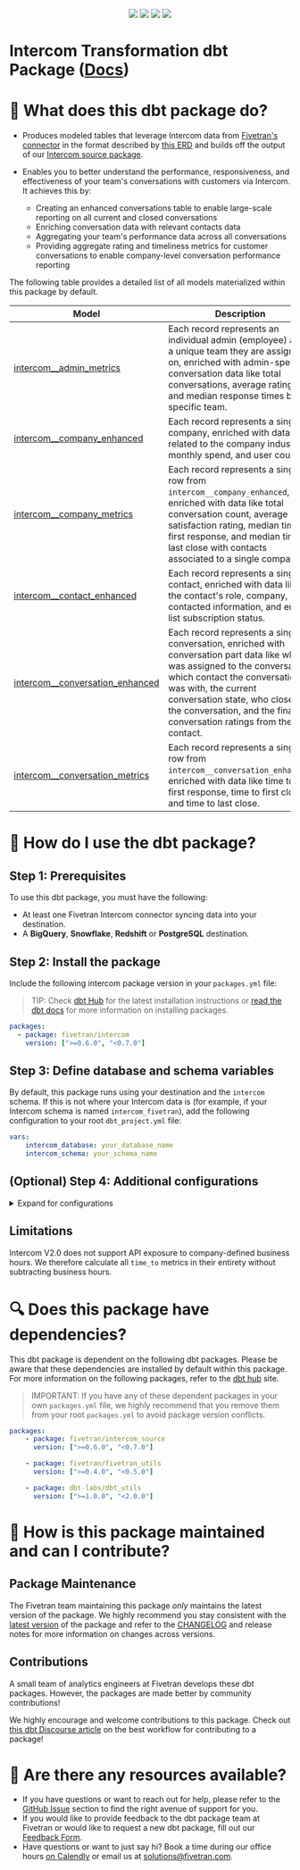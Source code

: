 <p align="center">
    <a alt="License"
        href="https://github.com/fivetran/dbt_intercom_source/blob/main/LICENSE">
        <img src="https://img.shields.io/badge/License-Apache%202.0-blue.svg" /></a>
    <a alt="dbt-core">
        <img src="https://img.shields.io/badge/dbt_Core™_version->=1.3.0_,<2.0.0-orange.svg" /></a>
    <a alt="Maintained?">
        <img src="https://img.shields.io/badge/Maintained%3F-yes-green.svg" /></a>
    <a alt="PRs">
        <img src="https://img.shields.io/badge/Contributions-welcome-blueviolet" /></a>
</p>


# Intercom Transformation dbt Package ([Docs](https://fivetran.github.io/dbt_intercom/))
# 📣 What does this dbt package do?
- Produces modeled tables that leverage Intercom data from [Fivetran's connector](https://fivetran.com/docs/applications/intercom) in the format described by [this ERD](https://fivetran.com/docs/applications/intercom#schemainformation) and builds off the output of our [Intercom source package](https://github.com/fivetran/dbt_intercom_source).

- Enables you to better understand the performance, responsiveness, and effectiveness of your team's conversations with customers via Intercom. It achieves this by:
  - Creating an enhanced conversations table to enable large-scale reporting on all current and closed conversations
  - Enriching conversation data with relevant contacts data
  - Aggregating your team's performance data across all conversations
  - Providing aggregate rating and timeliness metrics for customer conversations to enable company-level conversation performance reporting

The following table provides a detailed list of all models materialized within this package by default. 

| **Model**                | **Description**                                                                                                                            |
| ------------------------ | ---------------------------------------------------------------------------------------------------------------------------------------------- |
| [intercom__admin_metrics](https://github.com/fivetran/dbt_intercom/blob/main/models/intercom__admin_metrics.sql)                                               | Each record represents an individual admin (employee) and a unique team they are assigned on, enriched with admin-specific conversation data like total conversations, average rating, and median response times by specific team. |
| [intercom__company_enhanced](https://github.com/fivetran/dbt_intercom/blob/main/models/intercom__company_enhanced.sql)                                         | Each record represents a single company, enriched with data related to the company industry, monthly spend, and user count. |
| [intercom__company_metrics](https://github.com/fivetran/dbt_intercom/blob/main/models/intercom__company_metrics.sql)                                           | Each record represents a single row from `intercom__company_enhanced`, enriched with data like total conversation count, average satisfaction rating, median time to first response, and median time to last close with contacts associated to a single company. |
| [intercom__contact_enhanced](https://github.com/fivetran/dbt_intercom/blob/main/models/intercom__contact_enhanced.sql)                                         | Each record represents a single contact, enriched with data like the contact's role, company, last contacted information, and email list subscription status. |
| [intercom__conversation_enhanced](https://github.com/fivetran/dbt_intercom/blob/main/models/intercom__conversation_enhanced.sql)                               | Each record represents a single conversation, enriched with conversation part data like who was assigned to the conversation, which contact the conversation was with, the current conversation state, who closed the conversation, and the final conversation ratings from the contact. |
| [intercom__conversation_metrics](https://github.com/fivetran/dbt_intercom/blob/main/models/intercom__conversation_metrics.sql)                                 | Each record represents a single row from `intercom__conversation_enhanced`, enriched with data like time to first response, time to first close, and time to last close. |

# 🎯 How do I use the dbt package?

## Step 1: Prerequisites
To use this dbt package, you must have the following:

- At least one Fivetran Intercom connector syncing data into your destination.
- A **BigQuery**, **Snowflake**, **Redshift** or **PostgreSQL** destination.

## Step 2: Install the package
Include the following intercom package version in your `packages.yml` file:
> TIP: Check [dbt Hub](https://hub.getdbt.com/) for the latest installation instructions or [read the dbt docs](https://docs.getdbt.com/docs/package-management) for more information on installing packages.
```yaml
packages:
  - package: fivetran/intercom
    version: [">=0.6.0", "<0.7.0"]
```
## Step 3: Define database and schema variables
By default, this package runs using your destination and the `intercom` schema. If this is not where your Intercom data is (for example, if your Intercom schema is named `intercom_fivetran`), add the following configuration to your root `dbt_project.yml` file:

```yml
vars:
    intercom_database: your_database_name
    intercom_schema: your_schema_name
```
## (Optional) Step 4: Additional configurations

<details><summary>Expand for configurations</summary>

### Adding passthrough metrics
If you'd like, you can also add additional columns to the `intercom__company_enhanced` and/or `intercom__contact_enhanced` tables. 
Any columns you pass must be present in the downstream source contact and/or company tables. See 
below for an example of how to configure the passthrough columns in your `dbt_project.yml` file.

```yml
# dbt_project.yml

...
vars:
  intercom__company_history_pass_through_columns: [company_custom_field_1, company_custom_field_2]
  intercom__contact_history_pass_through_columns: [contact_custom_column]
```
This package assumes that you use Intercom's `company tag`, `contact tag`, `contact company`, and `conversation tag`, `team` and `team admin` mapping tables. If you do not use these tables, add the configuration below to your `dbt_project.yml`. By default, these variables are set to `True`:

```yml
# dbt_project.yml

...
vars:
  intercom__using_contact_company: False
  intercom__using_company_tags: False
  intercom__using_contact_tags: False
  intercom__using_conversation_tags: False
  intercom__using_team: False
```

### Changing the build schema
By default this package will build the Intercom staging models within a schema titled (<target_schema> + `_stg_intercom`) and the Intercom final models with a schema titled (<target_schema> + `_intercom`) in your target database. If this is not where you would like your modeled Intercom data to be written to, add the following configuration to your `dbt_project.yml` file:

```yml
# dbt_project.yml

...
models:
  intercom:
    +schema: my_new_schema_name # leave blank for just the target_schema
  intercom_source:
    +schema: my_new_schema_name # leave blank for just the target_schema
```
### Change the source table references
If an individual source table has a different name than the package expects, add the table name as it appears in your destination to the respective variable:

> IMPORTANT: See this project's [`dbt_project.yml`](https://github.com/fivetran/dbt_intercom/blob/main/dbt_project.yml) variable declarations to see the expected names.

```yml
vars:
    intercom_<default_source_table_name>_identifier: your_table_name 
```

</details>

## Limitations
Intercom V2.0 does not support API exposure to company-defined business hours. We therefore calculate all `time_to` metrics in their entirety without subtracting business hours.

# 🔍 Does this package have dependencies?
This dbt package is dependent on the following dbt packages. Please be aware that these dependencies are installed by default within this package. For more information on the following packages, refer to the [dbt hub](https://hub.getdbt.com/) site.
> IMPORTANT: If you have any of these dependent packages in your own `packages.yml` file, we highly recommend that you remove them from your root `packages.yml` to avoid package version conflicts.
    
```yml
packages:
    - package: fivetran/intercom_source
      version: [">=0.6.0", "<0.7.0"]

    - package: fivetran/fivetran_utils
      version: [">=0.4.0", "<0.5.0"]

    - package: dbt-labs/dbt_utils
      version: [">=1.0.0", "<2.0.0"]
```
# 🙌 How is this package maintained and can I contribute?
## Package Maintenance
The Fivetran team maintaining this package _only_ maintains the latest version of the package. We highly recommend you stay consistent with the [latest version](https://hub.getdbt.com/fivetran/intercom/latest/) of the package and refer to the [CHANGELOG](https://github.com/fivetran/dbt_intercom/blob/main/CHANGELOG.md) and release notes for more information on changes across versions.

## Contributions
A small team of analytics engineers at Fivetran develops these dbt packages. However, the packages are made better by community contributions! 

We highly encourage and welcome contributions to this package. Check out [this dbt Discourse article](https://discourse.getdbt.com/t/contributing-to-a-dbt-package/657) on the best workflow for contributing to a package!

# 🏪 Are there any resources available?
- If you have questions or want to reach out for help, please refer to the [GitHub Issue](https://github.com/fivetran/dbt_intercom/issues/new/choose) section to find the right avenue of support for you.
- If you would like to provide feedback to the dbt package team at Fivetran or would like to request a new dbt package, fill out our [Feedback Form](https://www.surveymonkey.com/r/DQ7K7WW).
- Have questions or want to just say hi? Book a time during our office hours [on Calendly](https://calendly.com/fivetran-solutions-team/fivetran-solutions-team-office-hours) or email us at solutions@fivetran.com.
